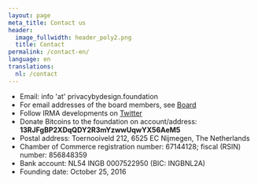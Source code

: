```yaml
---
layout: page
meta_title: Contact us
header:
  image_fullwidth: header_poly2.png
  title: Contact
permalink: /contact-en/
language: en
translations:
  nl: /contact
---
```


 * Email: info 'at' privacybydesign.foundation
 * For email addresses of the board members, see [Board](/board)
 * Follow IRMA developments on [Twitter](https://twitter.com/IRMA_privacy)
 * Donate Bitcoins to the foundation on account/address: **13RJFgBP2XDqQDY2R3mYzwwUqwYX56AeM5**
 * Postal address: Toernooiveld 212, 6525 EC Nijmegen, The Netherlands
 * Chamber of Commerce registration number: 67144128; fiscal (RSIN) number: 856848359
 * Bank account: NL54 INGB 0007522950 (BIC: INGBNL2A)
 * Founding date: October 25, 2016
